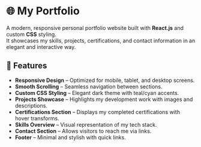 # 🌐 My Portfolio

A modern, responsive personal portfolio website built with **React.js** and custom **CSS** styling.  
It showcases my skills, projects, certifications, and contact information in an elegant and interactive way.

## 🚀 Features

- **Responsive Design** – Optimized for mobile, tablet, and desktop screens.
- **Smooth Scrolling** – Seamless navigation between sections.
- **Custom CSS Styling** – Elegant dark theme with teal/cyan accents.
- **Projects Showcase** – Highlights my development work with images and descriptions.
- **Certifications Section** – Displays my completed certifications with hover transforms.
- **Skills Overview** – Visual representation of my tech stack.
- **Contact Section** – Allows visitors to reach me via links.
- **Footer** – Minimal and stylish with quick links.

